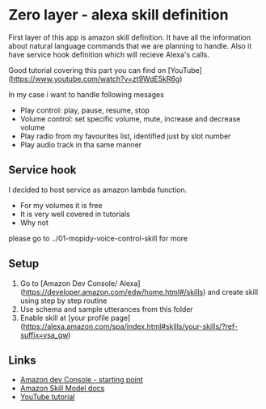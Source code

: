 # Zero layer - alexa skill definition

First layer of this app is amazon skill definition. It have all the information about natural language commands that we are planning to handle. Also it have service hook definition which will recieve Alexa's calls.

Good tutorial covering this part you can find on [YouTube] (https://www.youtube.com/watch?v=zt9WdE5kR6g)

In my case i want to handle following mesages

* Play control: play, pause, resume, stop
* Volume control: set specific volume, mute, increase and decrease volume
* Play radio from my favourites list, identified just by slot number
* Play audio track in tha same manner

## Service hook

I decided to host service as amazon lambda function. 

* For my volumes it is free
* It is very well covered in tutorials
* Why not

please go to ../01-mopidy-voice-control-skill for more

## Setup 

1. Go to [Amazon Dev Console/ Alexa] (https://developer.amazon.com/edw/home.html#/skills) and create skill using step by step routine
2. Use schema and sample utterances from this folder 
3. Enable skill at [your profile page] (https://alexa.amazon.com/spa/index.html#skills/your-skills/?ref-suffix=ysa_gw)

## Links

* [Amazon dev Console - starting point](https://developer.amazon.com/edw/home.html#/skills)
* [Amazon Skill Model docs](https://developer.amazon.com/docs/custom-skills/define-the-interaction-model-in-json-and-text.html)
* [YouTube tutorial](https://www.youtube.com/watch?time_continue=39&v=zt9WdE5kR6g)
